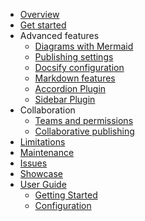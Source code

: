 * [Overview](/)
* [Get started](get-started)
* Advanced features
  * [Diagrams with Mermaid](advanced/mermaid)
  * [Publishing settings](advanced/publishing-settings)
  * [Docsify configuration](advanced/docsify)
  * [Markdown features](advanced/markdown-features)
  * [Accordion Plugin](advanced/accordion)
  * [Sidebar Plugin](advanced/sidebar)
* Collaboration
  * [Teams and permissions](collaboration/teams-and-permissions)
  * [Collaborative publishing](collaboration/collaborative-publishing)
* [Limitations](limitations)
* [Maintenance](maintenance)
* [Issues](issues)
* [Showcase](showcase)
* [User Guide](get-started)
    * [Getting Started](advanced/accordion)
    * [Configuration](advanced/sidebar)
